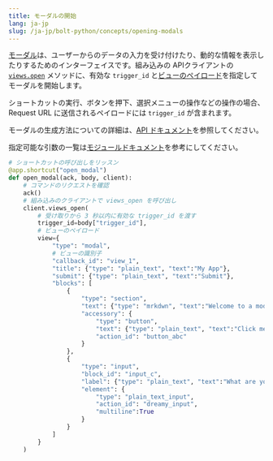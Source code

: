 ```yaml
---
title: モーダルの開始
lang: ja-jp
slug: /ja-jp/bolt-python/concepts/opening-modals
---
```


<a href="/surfaces/modals">モーダル</a>は、ユーザーからのデータの入力を受け付けたり、動的な情報を表示したりするためのインターフェイスです。組み込みの APIクライアントの <a href="/reference/methods/views.open/">`views.open`</a> メソッドに、有効な `trigger_id` と<a href="/reference/interaction-payloads/view-interactions-payload/#view_submission">ビューのペイロード</a>を指定してモーダルを開始します。

ショートカットの実行、ボタンを押下、選択メニューの操作などの操作の場合、Request URL に送信されるペイロードには `trigger_id` が含まれます。

モーダルの生成方法についての詳細は、<a href="/surfaces/modals#composing_views">API ドキュメント</a>を参照してください。

<span>指定可能な引数の一覧は<a href="https://docs.slack.dev/bolt-python/reference/kwargs_injection/args.html">モジュールドキュメント</a>を参考にしてください。</span>

```python
# ショートカットの呼び出しをリッスン
@app.shortcut("open_modal")
def open_modal(ack, body, client):
    # コマンドのリクエストを確認
    ack()
    # 組み込みのクライアントで views_open を呼び出し
    client.views_open(
        # 受け取りから 3 秒以内に有効な trigger_id を渡す
        trigger_id=body["trigger_id"],
        # ビューのペイロード
        view={
            "type": "modal",
            # ビューの識別子
            "callback_id": "view_1",
            "title": {"type": "plain_text", "text":"My App"},
            "submit": {"type": "plain_text", "text":"Submit"},
            "blocks": [
                {
                    "type": "section",
                    "text": {"type": "mrkdwn", "text":"Welcome to a modal with _blocks_"},
                    "accessory": {
                        "type": "button",
                        "text": {"type": "plain_text", "text":"Click me!"},
                        "action_id": "button_abc"
                    }
                },
                {
                    "type": "input",
                    "block_id": "input_c",
                    "label": {"type": "plain_text", "text":"What are your hopes and dreams?"},
                    "element": {
                        "type": "plain_text_input",
                        "action_id": "dreamy_input",
                        "multiline":True
                    }
                }
            ]
        }
    )
```
